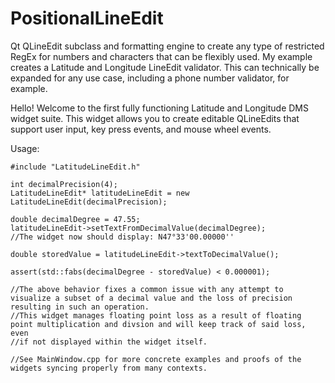 # PositionalLineEdit
Qt QLineEdit subclass and formatting engine to create any type of restricted RegEx for numbers and characters that can be flexibly used. 
My example creates a Latitude and Longitude LineEdit validator.
This can technically be expanded for any use case, including a phone number validator, for example.

Hello! Welcome to the first fully functioning Latitude and Longitude DMS widget suite. 
This widget allows you to create editable QLineEdits that support user input, key press events, and mouse wheel events.

Usage:
```
#include "LatitudeLineEdit.h"

int decimalPrecision(4);
LatitudeLineEdit* latitudeLineEdit = new LatitudeLineEdit(decimalPrecision);

double decimalDegree = 47.55;
latitudeLineEdit->setTextFromDecimalValue(decimalDegree);
//The widget now should display: N47°33'00.00000''

double storedValue = latitudeLineEdit->textToDecimalValue();

assert(std::fabs(decimalDegree - storedValue) < 0.000001);

//The above behavior fixes a common issue with any attempt to visualize a subset of a decimal value and the loss of precision resulting in such an operation.
//This widget manages floating point loss as a result of floating point multiplication and divsion and will keep track of said loss, even
//if not displayed within the widget itself.

//See MainWindow.cpp for more concrete examples and proofs of the widgets syncing properly from many contexts.

```
